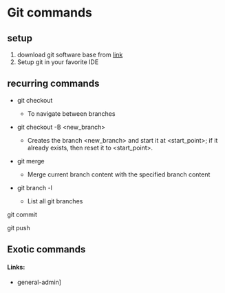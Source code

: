 # Git commands

## setup
  1. download git software base from [link](https://git-scm.com/downloads)
  2. Setup git in your favorite IDE

## recurring commands

- git checkout <branch>
    - To navigate between branches 

- git checkout -B <new_branch>
    - Creates the branch <new_branch> and start it at <start_point>; if it already exists, then reset it to <start_point>.

- git merge <branch>
    - Merge current branch content with the specified branch content

- git branch -l
    - List all git branches





git commit


git push


## Exotic commands



#### Links:
- general-admin]

